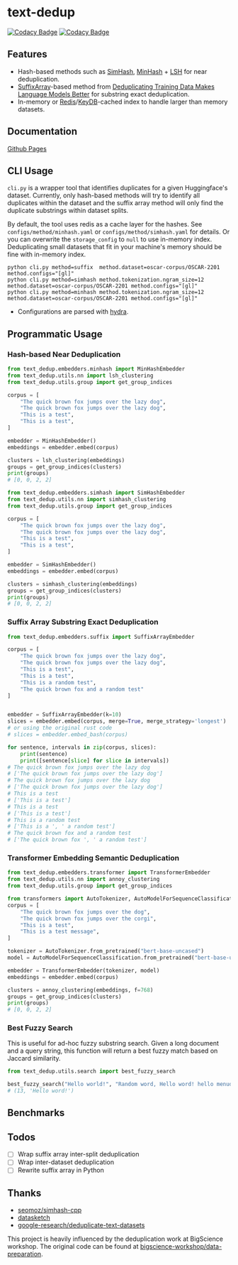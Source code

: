 # text-dedup

[![Codacy Badge](https://app.codacy.com/project/badge/Coverage/cc66178e49d24908ac1fb2b2dbe4e5b3)](https://www.codacy.com/gh/ChenghaoMou/text-dedup/dashboard?utm_source=github.com&utm_medium=referral&utm_content=ChenghaoMou/text-dedup&utm_campaign=Badge_Coverage) [![Codacy Badge](https://app.codacy.com/project/badge/Grade/cc66178e49d24908ac1fb2b2dbe4e5b3)](https://www.codacy.com/gh/ChenghaoMou/text-dedup/dashboard?utm_source=github.com&utm_medium=referral&utm_content=ChenghaoMou/text-dedup&utm_campaign=Badge_Grade)


## Features

-   Hash-based methods such as [SimHash](https://www.cs.princeton.edu/courses/archive/spring04/cos598B/bib/CharikarEstim.pdf), [MinHash](https://web.archive.org/web/20150131043133/http://gatekeeper.dec.com/ftp/pub/dec/SRC/publications/broder/positano-final-wpnums.pdf) + [LSH](http://infolab.stanford.edu/~ullman/mmds.html) for near deduplication.
-   [SuffixArray](http://dl.acm.org/citation.cfm?id=320176.320218)-based method from [Deduplicating Training Data Makes Language Models Better](https://arxiv.org/abs/2107.06499) for substring exact deduplication.
-   In-memory or [Redis](https://redis.io)/[KeyDB](https://docs.keydb.dev)-cached index to handle larger than memory datasets.

## Documentation

[Github Pages](https://chenghaomou.github.io/text-dedup/index.html)

## CLI Usage

`cli.py` is a wrapper tool that identifies duplicates for a given Huggingface's dataset. Currently, only hash-based methods will try to identify all duplicates within the dataset and the suffix array method will only find the duplicate substrings within dataset splits.

By default, the tool uses redis as a cache layer for the hashes. See `configs/method/minhash.yaml` or `configs/method/simhash.yaml` for details. Or you can overwrite the `storage_config` to `null` to use in-memory index. Deduplicating small datasets that fit in your machine's memory should be fine with in-memory index.

```text
python cli.py method=suffix  method.dataset=oscar-corpus/OSCAR-2201 method.configs="[gl]"
python cli.py method=simhash method.tokenization.ngram_size=12 method.dataset=oscar-corpus/OSCAR-2201 method.configs="[gl]"
python cli.py method=minhash method.tokenization.ngram_size=12 method.dataset=oscar-corpus/OSCAR-2201 method.configs="[gl]"
```

-   Configurations are parsed with [hydra](https://hydra.cc).

## Programmatic Usage

### Hash-based Near Deduplication

```python
from text_dedup.embedders.minhash import MinHashEmbedder
from text_dedup.utils.nn import lsh_clustering
from text_dedup.utils.group import get_group_indices

corpus = [
    "The quick brown fox jumps over the lazy dog",
    "The quick brown fox jumps over the lazy dog",
    "This is a test",
    "This is a test",
]

embedder = MinHashEmbedder()
embeddings = embedder.embed(corpus)

clusters = lsh_clustering(embeddings)
groups = get_group_indices(clusters)
print(groups)
# [0, 0, 2, 2]
```

```python
from text_dedup.embedders.simhash import SimHashEmbedder
from text_dedup.utils.nn import simhash_clustering
from text_dedup.utils.group import get_group_indices

corpus = [
    "The quick brown fox jumps over the lazy dog",
    "The quick brown fox jumps over the lazy dog",
    "This is a test",
    "This is a test",
]

embedder = SimHashEmbedder()
embeddings = embedder.embed(corpus)

clusters = simhash_clustering(embeddings)
groups = get_group_indices(clusters)
print(groups)
# [0, 0, 2, 2]
```

### Suffix Array Substring Exact Deduplication

```python
from text_dedup.embedders.suffix import SuffixArrayEmbedder

corpus = [
    "The quick brown fox jumps over the lazy dog",
    "The quick brown fox jumps over the lazy dog",
    "This is a test",
    "This is a test",
    "This is a random test",
    "The quick brown fox and a random test"
]


embedder = SuffixArrayEmbedder(k=10)
slices = embedder.embed(corpus, merge=True, merge_strategy='longest')
# or using the original rust code
# slices = embedder.embed_bash(corpus)

for sentence, intervals in zip(corpus, slices):
    print(sentence)
    print([sentence[slice] for slice in intervals])
# The quick brown fox jumps over the lazy dog
# ['The quick brown fox jumps over the lazy dog']
# The quick brown fox jumps over the lazy dog
# ['The quick brown fox jumps over the lazy dog']
# This is a test
# ['This is a test']
# This is a test
# ['This is a test']
# This is a random test
# ['This is a ', ' a random test']
# The quick brown fox and a random test
# ['The quick brown fox ', ' a random test']
```

### Transformer Embedding Semantic Deduplication

```python
from text_dedup.embedders.transformer import TransformerEmbedder
from text_dedup.utils.nn import annoy_clustering
from text_dedup.utils.group import get_group_indices

from transformers import AutoTokenizer, AutoModelForSequenceClassification
corpus = [
    "The quick brown fox jumps over the dog",
    "The quick brown fox jumps over the corgi",
    "This is a test",
    "This is a test message",
]

tokenizer = AutoTokenizer.from_pretrained("bert-base-uncased")
model = AutoModelForSequenceClassification.from_pretrained("bert-base-uncased")

embedder = TransformerEmbedder(tokenizer, model)
embeddings = embedder.embed(corpus)

clusters = annoy_clustering(embeddings, f=768)
groups = get_group_indices(clusters)
print(groups)
# [0, 0, 2, 2]
```

### Best Fuzzy Search

This is useful for ad-hoc fuzzy substring search. Given a long document and a query string, this function will return a best fuzzy match based on Jaccard similarity.

```python
from text_dedup.utils.search import best_fuzzy_search

best_fuzzy_search("Hello world!", "Random word, Hello word! hello menudo!")
# (13, 'Hello word!')
```

## Benchmarks

## Todos

-   [ ] Wrap suffix array inter-split deduplication
-   [ ] Wrap inter-dataset deduplication
-   [ ] Rewrite suffix array in Python

## Thanks

-   [seomoz/simhash-cpp](https://github.com/seomoz/simhash-cpp)
-   [datasketch](http://ekzhu.com/datasketch/index.html)
-   [google-research/deduplicate-text-datasets](https://github.com/google-research/deduplicate-text-datasets)

This project is heavily influenced by the deduplication work at BigScience workshop. The original code can be found at [bigscience-workshop/data-preparation](https://github.com/bigscience-workshop/data-preparation/tree/main/preprocessing/filtering/deduplicate).
